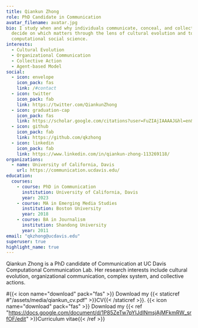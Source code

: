 ```yaml
---
title: Qiankun Zhong
role: PhD Candidate in Communication
avatar_filename: avatar.jpg
bio: I study when and why individuals communicate, conceal, and collectively
  decide on which matters through the lens of cultural evolution and tools in
  computational social science.
interests:
  - Cultural Evolution
  - Organizational Communication
  - Collective Action
  - Agent-based Model
social:
  - icon: envelope
    icon_pack: fas
    link: /#contact
  - icon: twitter
    icon_pack: fab
    link: https://twitter.com/QiankunZhong
  - icon: graduation-cap
    icon_pack: fas
    link: https://scholar.google.com/citations?user=FuZIAjIAAAAJ&hl=en&oi=ao
  - icon: github
    icon_pack: fab
    link: https://github.com/qkzhong
  - icon: linkedin
    icon_pack: fab
    link: https://www.linkedin.com/in/qiankun-zhong-113269118/
organizations:
  - name: University of California, Davis
    url: https://communication.ucdavis.edu/
education:
  courses:
    - course: PhD in Communication
      institution: University of California, Davis
      year: 2023
    - course: MA in Emerging Media Studies
      institution: Boston University
      year: 2018
    - course: BA in Journalism
      institution: Shandong University
      year: 2011
email: "qkzhong@ucdavis.edu"
superuser: true
highlight_name: true
---
```

Qiankun Zhong is a PhD candidate of Communication at UC Davis Computational Communication Lab. Her research interests include cultural evolution, organizational communication, complex system, and collective actions. 

#{{< icon name="download" pack="fas" >}} Download my {{< staticref #"/assets/media/qiankun_cv.pdf" >}}CV{{< /staticref >}}.
{{< icon name="download" pack="fas" >}} Download my {{< ref "https://docs.google.com/document/d/1P85ZeTw7pYIJdlNmsjAjMFkmRW_srfOF/edit" >}}Curriculum vitae{{< /ref >}}
